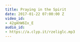 ```yaml
---
title: Praying in the Spirit
date: 2017-01-22 07:00:00 Z
video_id:
- 42gAhW6Ix_E
audio_id:
- https://a.clyp.it/rzeliglc.mp3
---
```


